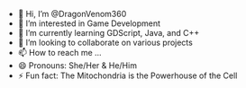 - 👋 Hi, I’m @DragonVenom360
- 👀 I’m interested in Game Development
- 🌱 I’m currently learning GDScript, Java, and C++
- 💞️ I’m looking to collaborate on various projects
- 📫 How to reach me ...
- 😄 Pronouns: She/Her & He/Him
- ⚡ Fun fact: The Mitochondria is the Powerhouse of the Cell

<!---
DragonVenom360/DragonVenom360 is a ✨ special ✨ repository because its `README.md` (this file) appears on your GitHub profile.
You can click the Preview link to take a look at your changes.
--->
